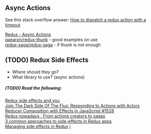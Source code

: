 ## Async Actions

See this stack overflow answer: [How to dispatch a redux action with a timeout][1]

[Redux - Async Actions](https://redux.js.org/advanced/async-actions)  
[gaearon/redux-thunk](https://github.com/gaearon/redux-thunk) - good examples on use  
[redux-saga/redux-saga](https://github.com/redux-saga/redux-saga) - if thunk is not enough  

## (TODO) Redux Side Effects

* Where should they go?
* What library to use? (async actions)

##### (TODO) Read the following:

[Redux side effects and you](https://medium.com/javascript-and-opinions/redux-side-effects-and-you-66f2e0842fc3)  
[Join The Dark Side Of The Flux: Responding to Actions with Actors](http://jamesknelson.com/join-the-dark-side-of-the-flux-responding-to-actions-with-actors/)  
[Reducer Composition with Effects in JavaScript #1528](https://github.com/reactjs/redux/issues/1528)  
[Redux nowadays : From actions creators to sagas](https://riad.blog/2015/12/28/redux-nowadays-from-actions-creators-to-sagas/)  
[3 common approaches to side-effects in Redux apps](https://goshakkk.name/redux-side-effect-approaches/)  
[Managing side effects in Redux](https://ricostacruz.com/til/redux-side-effects)  j


[1]: https://stackoverflow.com/questions/35411423/how-to-dispatch-a-redux-action-with-a-timeout/35415559#35415559
